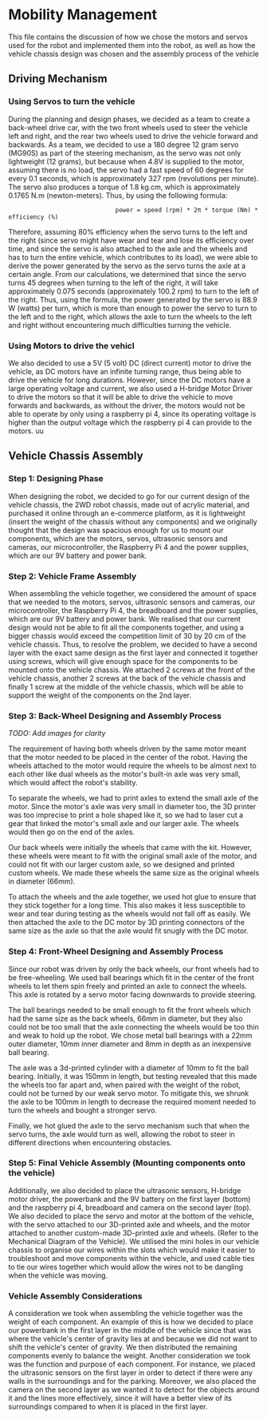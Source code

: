 # Mobility Management
This file contains the discussion of how we chose the motors and servos used for the robot and implemented them into the robot, as well as how the vehicle chassis design was chosen and the assembly process of the vehicle

## Driving Mechanism

### Using Servos to turn the vehicle
During the planning and design phases, we decided as a team to create a back-wheel drive car, with the two front wheels used to steer the vehicle left and right, and the rear two wheels used to drive the vehicle forward and backwards. As a team, we decided to use a 180 degree 12 gram servo (MG90S) as part of the steering mechanism, as the servo was not only lightweight (12 grams), but because when 4.8V is supplied to the motor, assuming there is no load, the servo had a fast speed of 60 degrees for every 0.1 seconds, which is approximately 327 rpm (revolutions per minute). The servo also produces a torque of 1.8 kg.cm, which is approximately 0.1765 N.m (newton-meters). Thus, by using the following formula:
                                     
                                  power = speed (rpm) * 2π * torque (Nm) * efficiency (%)
                                              
Therefore, assuming 80% efficiency when the servo turns to the left and the right (since servo might have wear and tear and lose its efficiency over time, and since the servo is also attached to the axle and the wheels and has to turn the entire vehicle, which contributes to its load), we were able to derive the power generated by the servo as the servo turns the axle at a certain angle. From our calculations, we determined that since the servo turns 45 degrees when turning to the left of the right, it will take approximately 0.075 seconds (approximately 100.2 rpm) to turn to the left of the right. Thus, using the formula, the power generated by the servo is 88.9 W (watts) per turn, which is more than enough to power the servo to turn to the left and to the right, which allows the axle to turn the wheels to the left and right without encountering much difficulties turning the vehicle.

### Using Motors to drive the vehicl
We also decided to use a 5V (5 volt) DC (direct current) motor to drive the vehicle, as DC motors have an infinite turning range, thus being able to drive the vehicle for long durations. However, since the DC motors have a large operating voltage and current, we also used a H-bridge Motor Driver to drive the motors so that it will be able to drive the vehicle to move forwards and backwards, as without the driver, the motors would not be able to operate by only using a raspberry pi 4, since its operating voltage is higher than the output voltage which the raspberry pi 4 can provide to the motors.
uu
## Vehicle Chassis Assembly
### Step 1: Designing Phase
When designing the robot, we decided to go for our current design of the vehicle chassis, the 2WD robot chassis, made out of acrylic material, and purchased it online through an e-commerce platform, as it is lightweight (insert the weight of the chassis without any components) and we originally thought that the design was spacious enough for us to mount our components, which are the motors, servos, ultrasonic sensors and cameras, our microcontroller, the Raspberry Pi 4 and the power supplies, which are our 9V battery and power bank.

### Step 2: Vehicle Frame Assembly
When assembling the vehicle together, we considered the amount of space that we needed to the motors, servos, ultrasonic sensors and cameras, our microcontroller, the Raspberry Pi 4, the breadboard and the power supplies, which are our 9V battery and power bank. We realised that our current design would not be able to fit all the components together, and using a bigger chassis would exceed the competition limit of 30 by 20 cm of the vehicle chassis. Thus, to resolve the problem, we decided to have a second layer with the exact same design as the first layer and connected it together using screws, which will give enough space for the components to be mounted onto the vehicle chassis. We attached 2 screws at the front of the vehicle chassis, another 2 screws at the back of the vehicle chassis and finally 1 screw at the middle of the vehicle chassis, which will be able to support the weight of the components on the 2nd layer. 

### Step 3: Back-Wheel Designing and Assembly Process
*TODO: Add images for clarity*

The requirement of having both wheels driven by the same motor meant that the motor needed to be placed in the center of the robot. Having the wheels attached to the motor would require the wheels to be almost next to each other like dual wheels as the motor's built-in axle was very small, which would affect the robot's stability.

To separate the wheels, we had to print axles to extend the small axle of the motor. Since the motor's axle was very small in diameter too, the 3D printer was too imprecise to print a hole shaped like it, so we had to laser cut a gear that linked the motor's small axle and our larger axle. The wheels would then go on the end of the axles.

Our back wheels were initially the wheels that came with the kit. However, these wheels were meant to fit with the original small axle of the motor, and could not fit with our larger custom axle, so we designed and printed custom wheels. We made these wheels the same size as the original wheels in diameter (66mm).

To attach the wheels and the axle together, we used hot glue to ensure that they stick together for a long time. This also makes it less susceptible to wear and tear during testing as the wheels would not fall off as easily. We then attached the axle to the DC motor by 3D printing connectors of the same size as the axle so that the axle would fit snugly with the DC motor.

### Step 4: Front-Wheel Designing and Assembly Process
Since our robot was driven by only the back wheels, our front wheels had to be free-wheeling. We used ball bearings which fit in the center of the front wheels to let them spin freely and printed an axle to connect the wheels. This axle is rotated by a servo motor facing downwards to provide steering.

The ball bearings needed to be small enough to fit the front wheels which had the same size as the back wheels, 66mm in diameter, but they also could not be too small that the axle connecting the wheels would be too thin and weak to hold up the robot. We chose metal ball bearings with a 22mm outer diameter, 10mm inner diameter and 8mm in depth as an inexpensive ball bearing.

The axle was a 3d-printed cylinder with a diameter of 10mm to fit the ball bearing. Initially, it was 150mm in length, but testing revealed that this made the wheels too far apart and, when paired with the weight of the robot, could not be turned by our weak servo motor. To mitigate this, we shrunk the axle to be 100mm in length to decrease the required moment needed to turn the wheels and bought a stronger servo.

Finally, we hot glued the axle to the servo mechanism such that when the servo turns, the axle would turn as well, allowing the robot to steer in different directions when encountering obstacles.


### Step 5: Final Vehicle Assembly (Mounting components onto the vehicle)
Additionally, we also decided to place the ultrasonic sensors, H-bridge motor driver, the powerbank and the 9V battery on the first layer (bottom) and the raspberry pi 4, breadboard and camera on the second layer (top). We also decided to place the servo and motor at the bottom of the vehicle, with the servo attached to our 3D-printed axle and wheels, and the motor attached to another custom-made 3D-printed axle and wheels. (Refer to the Mechanical Diagram of the Vehicle). We utilised the mini holes in our vehicle chassis to organise our wires within the slots which would make it easier to troubleshoot and move components within the vehicle, and used cable ties to tie our wires together which would allow the wires not to be dangling when the vehicle was moving.

### Vehicle Assembly Considerations
A consideration we took when assembling the vehicle together was the weight of each component. An example of this is how we decided to place our powerbank in the first layer in the middle of the vehicle since that was where the vehicle's center of gravity lies at and because we did not want to shift the vehicle's center of gravity. We then distributed the remaining components evenly to balance the weight. Another consideration we took was the function and purpose of each component. For instance, we placed the ultrasonic sensors on the first layer in order to detect if there were any walls in the surroundings and for the parking. Moreover, we also placed the camera on the second layer as we wanted it to detect for the objects around it and the lines more effectively, since it will have a better view of its surroundings compared to when it is placed in the first layer. 
